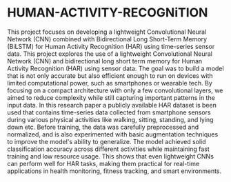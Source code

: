 # HUMAN-ACTIVITY-RECOGNiTION
This project focuses on developing a lightweight Convolutional Neural Network (CNN) combined with Bidirectional Long Short-Term Memory (BiLSTM) for Human Activity Recognition (HAR) using time-series sensor data.
This project explores the use of a lightweight Convolutional Neural Network (CNN) and bidirectional long short term memory for Human Activity Recognition (HAR) using sensor data. The goal was to build a model that is not only accurate but also efficient enough to run on devices with limited computational power, such as smartphones or wearable tech. By focusing on a compact architecture with only a few convolutional layers, we aimed to reduce complexity while still capturing important patterns in the input data.
In this research paper a publicly available HAR dataset is been used that contains time-series data collected from smartphone sensors during various physical activities like walking, sitting, standing, and lying down etc. Before training, the data was carefully preprocessed and normalized, and is also experimented with basic augmentation techniques to improve the model's ability to generalize.
The model achieved solid classification accuracy across different activities while maintaining fast training and low resource usage. This shows that even lightweight CNNs can perform well for HAR tasks, making them practical for real-time applications in health monitoring, fitness tracking, and smart environments. 
